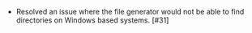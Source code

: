 - Resolved an issue where the file generator would not be able to find directories on Windows based systems. [#31]
